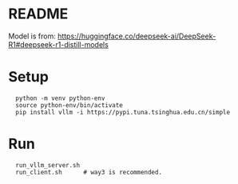 # README

Model is from: https://huggingface.co/deepseek-ai/DeepSeek-R1#deepseek-r1-distill-models

# Setup

```
  python -m venv python-env
  source python-env/bin/activate
  pip install vllm -i https://pypi.tuna.tsinghua.edu.cn/simple
```

# Run

```
  run_vllm_server.sh
  run_client.sh      # way3 is recommended.
```
